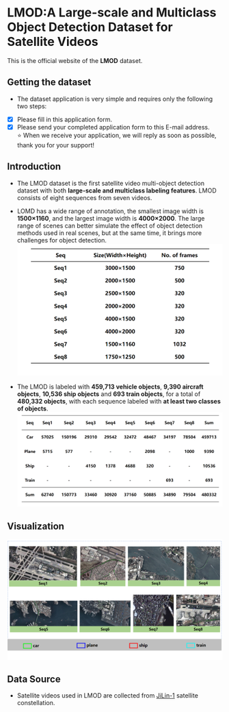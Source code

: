 # LMOD:A Large-scale and Multiclass Object Detection Dataset for Satellite Videos
This is the official website of the **LMOD** dataset.
## Getting the dataset
* The dataset application is very simple and requires only the following two steps:  
- [x] Please fill in this application form.
- [x] Please send your completed application form to this E-mail address.  
:star: When we receive your application, we will reply as soon as possible, thank you for your support!
## Introduction
* The LMOD dataset is the first satellite video multi-object detection dataset with both **large-scale and multiclass labeling features**. LMOD consists of eight sequences from seven videos.  
- LOMD has a wide range of annotation, the smallest image width is **1500×1160**, and the largest image width is **4000×2000**. The large range of scenes can better simulate the effect of object detection methods used in real scenes, but at the same time, it brings more challenges for object detection.  
![](Figure/sheet1.png)  
* The LMOD is labeled with **459,713 vehicle objects**, **9,390 aircraft objects**, **10,536 ship objects** and **693 train objects**, for a total of **480,332 objects**, with each sequence labeled with **at least two classes of objects**.
![](Figure/sheet2.png)  
## Visualization
![](Figure/fig1.png)  
## Data Source
- Satellite videos used in LMOD are collected from [JiLin-1](https://www.jl1mall.com/) satellite constellation.
